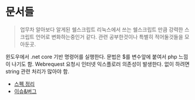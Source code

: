 # 문서들

>업무차 알아보다 알게된 쉘스크립트 리눅스에서 쓰는 쉘스크립트 만큼 강력한 스크립트 언어로 변화하는중인거 같다.
>관련 공부한것이나 특별히 적어둘것들을 모아둔곳.

윈도우에서 .net core 기반 명령어를 실행한다. 문법은 $를 변수앞에 붙여서 php 느낌이 나기도 함.
Webrequest 요청시 인터넷 익스플로러 의존성이 발생한다. 없이 하려면 string 관련 처리가 많아야 함.


- [스펙 정리](/Interpreter/PowerShell/SPEC.md)
- [이슈&버그](/Interpreter/PowerShell/ISSUE%26BUG.md)
